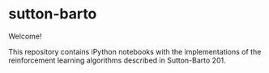 # sutton-barto
Welcome!

This repository contains iPython notebooks with the implementations of the reinforcement learning algorithms described in Sutton-Barto 201.

